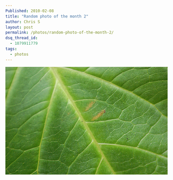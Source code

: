 ```yaml
---
Published: 2010-02-08
title: "Random photo of the month 2"
author: Chris S
layout: post
permalink: /photos/random-photo-of-the-month-2/
dsq_thread_id:
  - 1079911779
tags:
  - photos
---
```

<span class="full-image-block ssNonEditable"><span><img src='/wp-content/uploads/2010/02/184925254_0882aead8a_z.jpg' alt='' /></span></span>